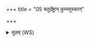 +++
title = "05 चतुर्दंष्ट्रान् कुम्भमुस्कान्"

+++
<details><summary>मूलम् (WS)</summary>

चतुर्दंष्ट्रान् कुम्भमुस्कान् दीर्घकेशाङ् असृङ्मुखान् ।  
अलाबुगन्धीनुन्दुरान्दुर्न्नाम्नो नाशयामसि ॥॥ ८ ॥  
स्तम्भे जाता अधिपालेरोदाकाङ् रुदन्तीं त्वत् ।  
दुर्णाम्नीः सर्वाः सन्तोका नाशयामः सदान्वाः ॥ ९ ॥
</details>